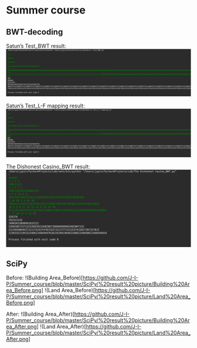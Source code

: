 # Summer course

## BWT-decoding
Satun’s Test_BWT result:  
![Satun’s Test_BWT result](https://github.com/J-I-P/Summer_course/blob/master/L-F%20mapping/result%20picture/Satun's%20Test_BWT%20result.png) 


Satun’s Test_L-F mapping result:  
![Satun’s Test_LF mapping result](https://github.com/J-I-P/Summer_course/blob/master/L-F%20mapping/result%20picture/Satun's%20Test_L-F%20mapping%20result.png)
  
  
The Dishonest Casino_BWT result:
![The Dishonest Casino_BWT result](https://github.com/J-I-P/Summer_course/blob/master/L-F%20mapping/result%20picture/The%20Dishonest%20Casino_BWT%20result.png)

## SciPy
Before:
!(Building Area_Before)[https://github.com/J-I-P/Summer_course/blob/master/SciPy/%20result%20picture/Building%20Area_Before.png]
!(Land Area_Before)[https://github.com/J-I-P/Summer_course/blob/master/SciPy/%20result%20picture/Land%20Area_Before.png]

After:
!(Building Area_After)[https://github.com/J-I-P/Summer_course/blob/master/SciPy/%20result%20picture/Building%20Area_After.png]
!(Land Area_After)[https://github.com/J-I-P/Summer_course/blob/master/SciPy/%20result%20picture/Land%20Area_After.png]
